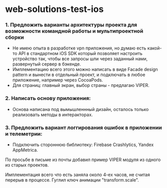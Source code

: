 # web-solutions-test-ios

### 1. Предложить варианты архитектуры проекта для возможности командной работы и мультипроектной сборки
- Не имею опыта в разработке vpn приложения, но думаю есть какой-то API в стандартном iOS SDK который позволяет настроить устройство так, чтобы все запросы шли через заданный нами, развернутый сервер в бэкенде.
- Имплементацию всего этого можно написать в виде Facade design pattern и вынести в отдельный проект, и подключать в любое приложение, например через CocoaPods.
- Для страниц: главный экран, выбор страны - предлагаю VIPER.

### 2. Написать основу приложения:
- Основа написана под вымышленнный дизайн, осталось только реализовать методы в интеракторах.

### 3. Предложить вариант логгирования ошибок в приложении и телеметрии:
- Подключить стороннюю библиотеку: Firebase Crashlytics, Yandex AppMetrica.


По просьбе в письме из почты добавил пример VIPER модуля из одного из старых проектов. 

Имплементация всего что есть заняла около 4-ех часов, не считая перерыв в процессе. Гуглил ключ анимации "transform.scale". 